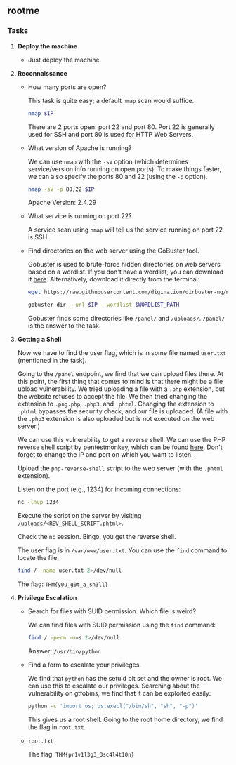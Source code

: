 ## rootme

### Tasks

1. **Deploy the machine**

    - Just deploy the machine. 

2. **Reconnaissance**

    - How many ports are open?

      This task is quite easy; a default `nmap` scan would suffice.

      ```bash
      nmap $IP
      ```

      There are 2 ports open: port 22 and port 80. Port 22 is generally used for SSH and port 80 is used for HTTP Web Servers.

    - What version of Apache is running?

      We can use `nmap` with the `-sV` option (which determines service/version info running on open ports). To make things faster, we can also specify the ports 80 and 22 (using the `-p` option).

      ```bash
      nmap -sV -p 80,22 $IP
      ```

      Apache Version: 2.4.29

    - What service is running on port 22?

      A service scan using `nmap` will tell us the service running on port 22 is SSH.

    - Find directories on the web server using the GoBuster tool.

      Gobuster is used to brute-force hidden directories on web servers based on a wordlist. If you don't have a wordlist, you can download it [here](https://github.com/digination/dirbuster-ng/blob/master/wordlists/common.txt). Alternatively, download it directly from the terminal:

      ```bash
      wget https://raw.githubusercontent.com/digination/dirbuster-ng/master/wordlists/common.txt
      ```

      ```bash
      gobuster dir --url $IP --wordlist $WORDLIST_PATH
      ```

      Gobuster finds some directories like `/panel/` and `/uploads/`. `/panel/` is the answer to the task.

3. **Getting a Shell**

    Now we have to find the user flag, which is in some file named `user.txt` (mentioned in the task). 

    Going to the `/panel` endpoint, we find that we can upload files there. At this point, the first thing that comes to mind is that there might be a file upload vulnerability. We tried uploading a file with a `.php` extension, but the website refuses to accept the file. We then tried changing the extension to `.png.php`, `.php3`, and `.phtml`. Changing the extension to `.phtml` bypasses the security check, and our file is uploaded. (A file with the `.php3` extension is also uploaded but is not executed on the web server.)

    We can use this vulnerability to get a reverse shell. We can use the PHP reverse shell script by pentestmonkey, which can be found [here](https://github.com/pentestmonkey/php-reverse-shell/blob/master/php-reverse-shell.php). Don't forget to change the IP and port on which you want to listen.

    Upload the `php-reverse-shell` script to the web server (with the `.phtml` extension). 

    Listen on the port (e.g., 1234) for incoming connections:

    ```bash
    nc -lnvp 1234
    ```

    Execute the script on the server by visiting `/uploads/<REV_SHELL_SCRIPT.phtml>`.

    Check the `nc` session. Bingo, you get the reverse shell.

    The user flag is in `/var/www/user.txt`. You can use the `find` command to locate the file:

    ```bash
    find / -name user.txt 2>/dev/null
    ```

    The flag: `THM{y0u_g0t_a_sh3ll}`

4. **Privilege Escalation**

    - Search for files with SUID permission. Which file is weird?

      We can find files with SUID permission using the `find` command:

      ```bash
      find / -perm -u=s 2>/dev/null
      ```

      Answer: `/usr/bin/python`

    - Find a form to escalate your privileges.

      We find that `python` has the setuid bit set and the owner is root. We can use this to escalate our privileges. Searching about the vulnerability on gtfobins, we find that it can be exploited easily:

      ```bash
      python -c 'import os; os.execl("/bin/sh", "sh", "-p")'
      ```

      This gives us a root shell. Going to the root home directory, we find the flag in `root.txt`.

    - `root.txt`

      The flag: `THM{pr1v1l3g3_3sc4l4t10n}`

